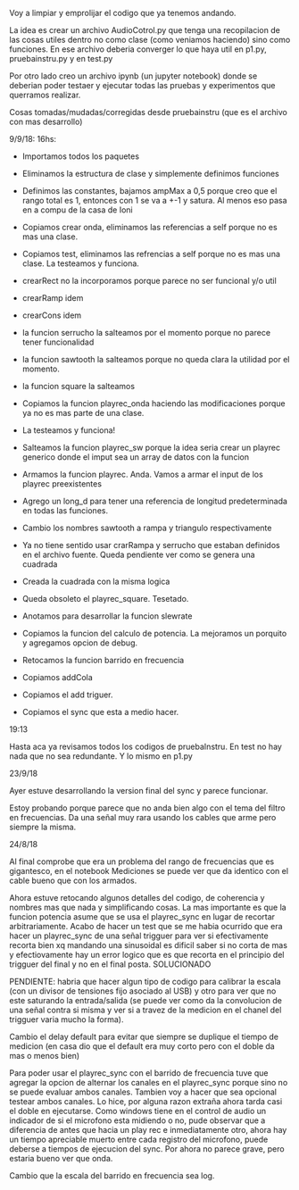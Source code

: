 Voy a limpiar y emprolijar el codigo que ya tenemos andando. 

La idea es crear un archivo AudioCotrol.py que tenga una recopilacion de las cosas utiles dentro no como clase (como veniamos haciendo) sino como funciones. 
En ese archivo deberia converger lo que haya util en p1.py, pruebainstru.py y en test.py

Por otro lado creo un archivo ipynb (un jupyter notebook) donde se deberian poder testaer y ejecutar todas las pruebas y experimentos que querramos realizar. 


Cosas tomadas/mudadas/corregidas desde pruebainstru (que es el archivo con mas desarrollo)

9/9/18:
16hs:

- Importamos todos los paquetes
- Eliminamos la estructura de clase y simplemente definimos funciones
- Definimos las constantes, bajamos ampMax a 0,5 porque creo que el rango total es 1, entonces con 1 se va a +-1 y satura. Al menos eso pasa en a compu de la casa de Ioni
- Copiamos crear onda, eliminamos las referencias a self porque no es mas una clase.
- Copiamos test, eliminamos las refrencias a self porque no es mas una clase. La testeamos y funciona. 
- crearRect no la incorporamos porque parece no ser funcional y/o util
- crearRamp idem
- crearCons idem
- la funcion serrucho la salteamos por el momento porque no parece tener funcionalidad
- la funcion sawtooth la salteamos porque no queda clara la utilidad por el momento.
- la funcion square la salteamos

- Copiamos la funcion playrec_onda haciendo las modificaciones porque ya no es mas parte de una clase.
- La testeamos y funciona!

- Salteamos la funcion playrec_sw porque la idea seria crear un playrec generico donde el imput sea un array de datos con la funcion
- Armamos la funcion playrec. Anda. Vamos a armar el input de los playrec preexistentes

- Agrego un long_d para tener una referencia de longitud predeterminada en todas las funciones. 
- Cambio los nombres sawtooth a rampa y triangulo respectivamente
- Ya no tiene sentido usar crarRampa y serrucho que estaban definidos en el archivo fuente. Queda pendiente ver como se genera una cuadrada
- Creada la cuadrada con la misma logica
- Queda obsoleto el playrec_square. Tesetado. 

- Anotamos para desarrollar la funcion slewrate
- Copiamos la funcion del calculo de potencia. La mejoramos un porquito y agregamos opcion de debug.
- Retocamos la funcion barrido en frecuencia
- Copiamos addCola
- Copiamos el add triguer.
- Copiamos el sync que esta a medio hacer.

19:13

Hasta aca ya revisamos todos los codigos de pruebaInstru. En test no hay nada que no sea redundante. Y lo mismo en p1.py

23/9/18

Ayer estuve desarrollando la version final del sync y parece funcionar.

Estoy probando porque parece que no anda bien algo con el tema del filtro en frecuencias. Da una señal muy rara usando los cables que arme pero siempre la misma.

24/8/18 

Al final comprobe que era un problema del rango de frecuencias que es gigantesco, en el notebook Mediciones se puede ver que da identico con el cable bueno que con los armados.

Ahora estuve retocando algunos detalles del codigo, de coherencia y nombres mas que nada y simplificando cosas. La mas importante es que la funcion potencia asume que se usa el playrec_sync en lugar de recortar arbitrariamente. 
Acabo de hacer un test que se me habia ocurrido que era hacer un playrec_sync de una señal trigguer para ver si efectivamente recorta bien xq mandando una sinusoidal es dificil saber si no corta de mas y efectiovamente hay un error logico que es que recorta en el principio del trigguer del final y no en el final posta. SOLUCIONADO

PENDIENTE: habria que hacer algun tipo de codigo para calibrar la escala (con un divisor de tensiones fijo asociado al USB) y otro para ver que no este saturando la entrada/salida (se puede ver como da la convolucion de una señal contra si misma y ver si a travez de la medicion en el chanel del trigguer varia mucho la forma). 

Cambio el delay default para evitar que siempre se duplique el tiempo de medicion (en casa dio que el default era muy corto pero con el doble da mas o menos bien)

Para poder usar el playrec_sync con el barrido de frecuencia tuve que agregar la opcion de alternar los canales en el playrec_sync porque sino no se puede evaluar ambos canales. Tambien voy a hacer que sea opcional testear ambos canales. Lo hice, por alguna razon extraña ahora tarda casi el doble en ejecutarse. Como windows tiene en el control de audio un indicador de si el microfono esta midiendo o no, pude observar que a diferencia de antes que hacia un play rec e inmediatamente otro, ahora hay un tiempo apreciable muerto entre cada registro del microfono, puede deberse a tiempos de ejecucion del sync. Por ahora no parece grave, pero estaria bueno ver que onda.

Cambio que la escala del barrido en frecuencia sea log.